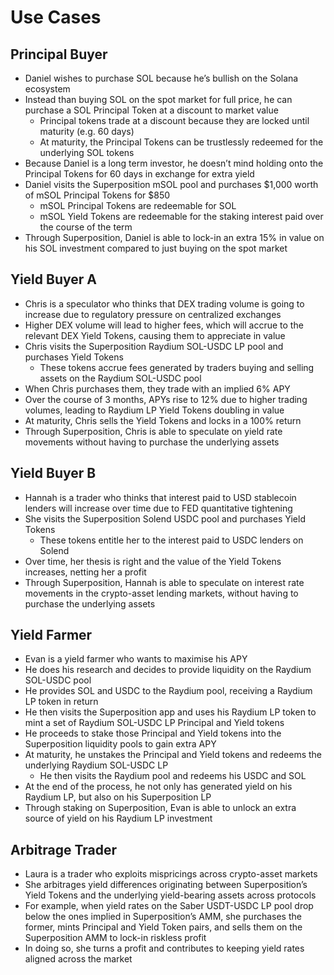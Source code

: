# Use Cases

## Principal Buyer

* Daniel wishes to purchase SOL because he’s bullish on the Solana ecosystem
* Instead than buying SOL on the spot market for full price, he can purchase a SOL Principal Token at a discount to market value
  * Principal tokens trade at a discount because they are locked until maturity (e.g. 60 days)
  * At maturity, the Principal Tokens can be trustlessly redeemed for the underlying SOL tokens
* Because Daniel is a long term investor, he doesn’t mind holding onto the Principal Tokens for 60 days in exchange for extra yield
* Daniel visits the Superposition mSOL pool and purchases $1,000 worth of mSOL Principal Tokens for $850
  * mSOL Principal Tokens are redeemable for SOL
  * mSOL Yield Tokens are redeemable for the staking interest paid over the course of the term
* Through Superposition, Daniel is able to lock-in an extra 15% in value on his SOL investment compared to just buying on the spot market

## Yield Buyer A

* Chris is a speculator who thinks that DEX trading volume is going to increase due to regulatory pressure on centralized exchanges
* Higher DEX volume will lead to higher fees, which will accrue to the relevant DEX Yield Tokens, causing them to appreciate in value
* Chris visits the Superposition Raydium SOL-USDC LP pool and purchases Yield Tokens
  * These tokens accrue fees generated by traders buying and selling assets on the Raydium SOL-USDC pool
* When Chris purchases them, they trade with an implied 6% APY
* Over the course of 3 months, APYs rise to 12% due to higher trading volumes, leading to Raydium LP Yield Tokens doubling in value
* At maturity, Chris sells the Yield Tokens and locks in a 100% return
* Through Superposition, Chris is able to speculate on yield rate movements without having to purchase the underlying assets

## Yield Buyer B

* Hannah is a trader who thinks that interest paid to USD stablecoin lenders will increase over time due to FED quantitative tightening
* She visits the Superposition Solend USDC pool and purchases Yield Tokens
  * These tokens entitle her to the interest paid to USDC lenders on Solend
* Over time, her thesis is right and the value of the Yield Tokens increases, netting her a profit
* Through Superposition, Hannah is able to speculate on interest rate movements in the crypto-asset lending markets, without having to purchase the underlying assets

## Yield Farmer

* Evan is a yield farmer who wants to maximise his APY
* He does his research and decides to provide liquidity on the Raydium SOL-USDC pool
* He provides SOL and USDC to the Raydium pool, receiving a Raydium LP token in return
* He then visits the Superposition app and uses his Raydium LP token to mint a set of Raydium SOL-USDC LP Principal and Yield tokens
* He proceeds to stake those Principal and Yield tokens into the Superposition liquidity pools to gain extra APY
* At maturity, he unstakes the Principal and Yield tokens and redeems the underlying Raydium SOL-USDC LP
  * He then visits the Raydium pool and redeems his USDC and SOL
* At the end of the process, he not only has generated yield on his Raydium LP, but also on his Superposition LP
* Through staking on Superposition, Evan is able to unlock an extra source of yield on his Raydium LP investment

## Arbitrage Trader

* Laura is a trader who exploits mispricings across crypto-asset markets
* She arbitrages yield differences originating between Superposition’s Yield Tokens and the underlying yield-bearing assets across protocols
* For example, when yield rates on the Saber USDT-USDC LP pool drop below the ones implied in Superposition’s AMM, she purchases the former, mints Principal and Yield Token pairs, and sells them on the Superposition AMM to lock-in riskless profit
* In doing so, she turns a profit and contributes to keeping yield rates aligned across the market
